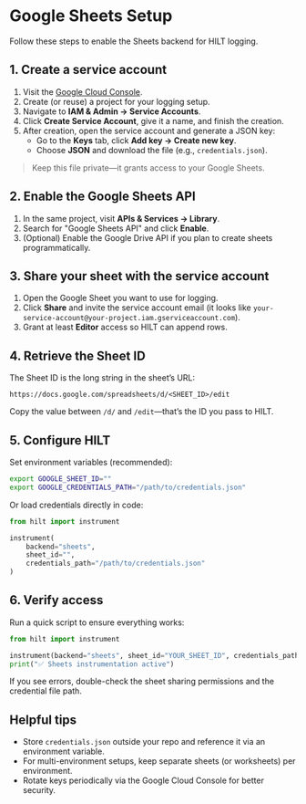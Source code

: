 # Google Sheets Setup

Follow these steps to enable the Sheets backend for HILT logging.

## 1. Create a service account

1. Visit the [Google Cloud Console](https://console.cloud.google.com/).
2. Create (or reuse) a project for your logging setup.
3. Navigate to **IAM & Admin → Service Accounts**.
4. Click **Create Service Account**, give it a name, and finish the creation.
5. After creation, open the service account and generate a JSON key:
   - Go to the **Keys** tab, click **Add key → Create new key**.
   - Choose **JSON** and download the file (e.g., `credentials.json`).

> Keep this file private—it grants access to your Google Sheets.

## 2. Enable the Google Sheets API

1. In the same project, visit **APIs & Services → Library**.
2. Search for "Google Sheets API" and click **Enable**.
3. (Optional) Enable the Google Drive API if you plan to create sheets programmatically.

## 3. Share your sheet with the service account

1. Open the Google Sheet you want to use for logging.
2. Click **Share** and invite the service account email (it looks like `your-service-account@your-project.iam.gserviceaccount.com`).
3. Grant at least **Editor** access so HILT can append rows.

## 4. Retrieve the Sheet ID

The Sheet ID is the long string in the sheet’s URL:

```
https://docs.google.com/spreadsheets/d/<SHEET_ID>/edit
```

Copy the value between `/d/` and `/edit`—that’s the ID you pass to HILT.

## 5. Configure HILT

Set environment variables (recommended):

```bash
export GOOGLE_SHEET_ID=""
export GOOGLE_CREDENTIALS_PATH="/path/to/credentials.json"
```

Or load credentials directly in code:

```python
from hilt import instrument

instrument(
    backend="sheets",
    sheet_id="",
    credentials_path="/path/to/credentials.json"
)
```

## 6. Verify access

Run a quick script to ensure everything works:

```python
from hilt import instrument

instrument(backend="sheets", sheet_id="YOUR_SHEET_ID", credentials_path="credentials.json")
print("✅ Sheets instrumentation active")
```

If you see errors, double-check the sheet sharing permissions and the credential file path.

## Helpful tips

- Store `credentials.json` outside your repo and reference it via an environment variable.
- For multi-environment setups, keep separate sheets (or worksheets) per environment.
- Rotate keys periodically via the Google Cloud Console for better security.

